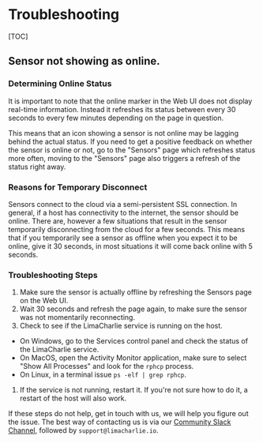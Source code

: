 # Troubleshooting

[TOC]

## Sensor not showing as online.

### Determining Online Status
It is important to note that the online marker in the Web UI does not display real-time information. Instead it
refreshes its status between every 30 seconds to every few minutes depending on the page in question.

This means that an icon showing a sensor is not online may be lagging behind the actual status. If you need to
get a positive feedback on whether the sensor is online or not, go to the "Sensors" page which refreshes status more
often, moving to the "Sensors" page also triggers a refresh of the status right away.

### Reasons for Temporary Disconnect
Sensors connect to the cloud via a semi-persistent SSL connection. In general, if a host has connectivity to the
internet, the sensor should be online. There are, however a few situations that result in the sensor temporarily
disconnecting from the cloud for a few seconds. This means that if you temporarily see a sensor as offline when you
expect it to be online, give it 30 seconds, in most situations it will come back online with 5 seconds.

### Troubleshooting Steps
1. Make sure the sensor is actually offline by refreshing the Sensors page on the Web UI.
1. Wait 30 seconds and refresh the page again, to make sure the sensor was not momentarily reconnecting.
1. Check to see if the LimaCharlie service is running on the host.
  * On Windows, go to the Services control panel and check the status of the LimaCharlie service.
  * On MacOS, open the Activity Monitor application, make sure to select "Show All Processes" and look for the `rphcp` process.
  * On Linux, in a terminal issue `ps -elf | grep rphcp`.
1. If the service is not running, restart it. If you're not sure how to do it, a restart of the host will also work.

If these steps do not help, get in touch with us, we will help you figure out the issue. The best way of contacting us
is via our [Community Slack Channel](https://limacharlie.herokuapp.com/), followed by `support@limacharlie.io`.
